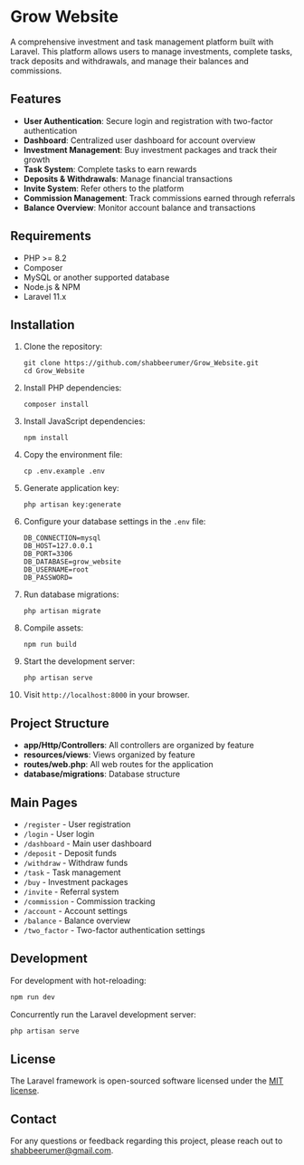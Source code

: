 # Grow Website

A comprehensive investment and task management platform built with Laravel. This platform allows users to manage investments, complete tasks, track deposits and withdrawals, and manage their balances and commissions.

## Features

- **User Authentication**: Secure login and registration with two-factor authentication
- **Dashboard**: Centralized user dashboard for account overview
- **Investment Management**: Buy investment packages and track their growth
- **Task System**: Complete tasks to earn rewards
- **Deposits & Withdrawals**: Manage financial transactions
- **Invite System**: Refer others to the platform
- **Commission Management**: Track commissions earned through referrals
- **Balance Overview**: Monitor account balance and transactions

## Requirements

- PHP >= 8.2
- Composer
- MySQL or another supported database
- Node.js & NPM
- Laravel 11.x

## Installation

1. Clone the repository:
   ```
   git clone https://github.com/shabbeerumer/Grow_Website.git
   cd Grow_Website
   ```

2. Install PHP dependencies:
   ```
   composer install
   ```

3. Install JavaScript dependencies:
   ```
   npm install
   ```

4. Copy the environment file:
   ```
   cp .env.example .env
   ```

5. Generate application key:
   ```
   php artisan key:generate
   ```

6. Configure your database settings in the `.env` file:
   ```
   DB_CONNECTION=mysql
   DB_HOST=127.0.0.1
   DB_PORT=3306
   DB_DATABASE=grow_website
   DB_USERNAME=root
   DB_PASSWORD=
   ```

7. Run database migrations:
   ```
   php artisan migrate
   ```

8. Compile assets:
   ```
   npm run build
   ```

9. Start the development server:
   ```
   php artisan serve
   ```

10. Visit `http://localhost:8000` in your browser.

## Project Structure

- **app/Http/Controllers**: All controllers are organized by feature
- **resources/views**: Views organized by feature
- **routes/web.php**: All web routes for the application
- **database/migrations**: Database structure

## Main Pages

- `/register` - User registration
- `/login` - User login
- `/dashboard` - Main user dashboard
- `/deposit` - Deposit funds
- `/withdraw` - Withdraw funds
- `/task` - Task management
- `/buy` - Investment packages
- `/invite` - Referral system
- `/commission` - Commission tracking
- `/account` - Account settings
- `/balance` - Balance overview
- `/two_factor` - Two-factor authentication settings

## Development

For development with hot-reloading:

```bash
npm run dev
```

Concurrently run the Laravel development server:

```bash
php artisan serve
```

## License

The Laravel framework is open-sourced software licensed under the [MIT license](https://opensource.org/licenses/MIT).

## Contact

For any questions or feedback regarding this project, please reach out to [shabbeerumer@gmail.com](mailto:shabbeerumer@gmail.com).
